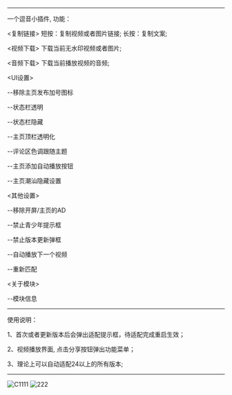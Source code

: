 ******************************************************
一个逗音小插件, 功能：

<复制链接> 短按：复制视频或者图片链接; 长按：复制文案;

<视频下载> 下载当前无水印视频或者图片;

<音频下载> 下载当前播放视频的音频;

<UI设置> 

  --移除主页发布加号图标
  
  --状态栏透明
  
  --状态栏隐藏
  
  --主页顶栏透明化

  --评论区色调跟随主题
  
  --主页添加自动播放按钮
  
  --主页潮汕隐藏设置

<其他设置> 
  
  --移除开屏/主页的AD
  
  --禁止青少年提示框
  
  --禁止版本更新弹框
  
  --自动播放下一个视频

  --重新匹配
  
<关于模块> 
  
  --模块信息

******************************************************
使用说明：

1、首次或者更新版本后会弹出适配提示框，待适配完成重启生效；

2、视频播放界面, 点击分享按钮弹出功能菜单；

3、理论上可以自动适配24以上的所有版本;
******************************************************

![C1111](https://user-images.githubusercontent.com/1235777/219872578-54c27454-41d8-467d-ac31-1eca38888130.gif)
![222](https://user-images.githubusercontent.com/1235777/219872585-0d68d6a6-8020-471f-aedb-cee060cd86ab.gif)

